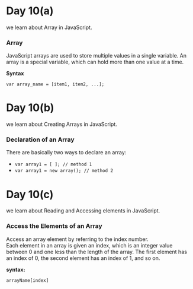 # Day 10(a)
 we learn about Array in JavaScript.

### Array
JavaScript arrays are used to store multiple values in a single variable.
An array is a special variable, which can hold more than one value at a time.

**Syntax**
```
var array_name = [item1, item2, ...];      
```

# Day 10(b)
 we learn about Creating Arrays in JavaScript.

### Declaration of an Array
There are basically two ways to declare an array: 
* ```var array1 = [ ]; // method 1```
* ```var array1 = new array(); // method 2```


# Day 10(c)
 we learn about Reading and Accessing elements in JavaScript.

### Access the Elements of an Array
Access an array element by referring to the index number.<br>
Each element in an array is given an index, which is an integer value between 0 and one less than the length of the array. The first element has an index of 0, the second element has an index of 1, and so on.

**syntax:**
```
arrayName[index]
```